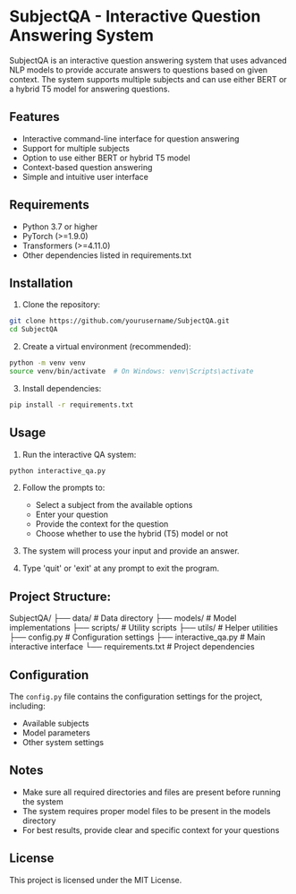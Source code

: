 # SubjectQA - Interactive Question Answering System

SubjectQA is an interactive question answering system that uses advanced NLP models to provide accurate answers to questions based on given context. The system supports multiple subjects and can use either BERT or a hybrid T5 model for answering questions.

## Features

- Interactive command-line interface for question answering
- Support for multiple subjects
- Option to use either BERT or hybrid T5 model
- Context-based question answering
- Simple and intuitive user interface

## Requirements

- Python 3.7 or higher
- PyTorch (>=1.9.0)
- Transformers (>=4.11.0)
- Other dependencies listed in requirements.txt

## Installation

1. Clone the repository:
```bash
git clone https://github.com/yourusername/SubjectQA.git
cd SubjectQA
```

2. Create a virtual environment (recommended):
```bash
python -m venv venv
source venv/bin/activate  # On Windows: venv\Scripts\activate
```

3. Install dependencies:
```bash
pip install -r requirements.txt
```

## Usage

1. Run the interactive QA system:
```bash
python interactive_qa.py
```

2. Follow the prompts to:
   - Select a subject from the available options
   - Enter your question
   - Provide the context for the question
   - Choose whether to use the hybrid (T5) model or not

3. The system will process your input and provide an answer.

4. Type 'quit' or 'exit' at any prompt to exit the program.

## Project Structure:
SubjectQA/
├── data/ # Data directory
├── models/ # Model implementations
├── scripts/ # Utility scripts
├── utils/ # Helper utilities
├── config.py # Configuration settings
├── interactive_qa.py # Main interactive interface
└── requirements.txt # Project dependencies


## Configuration

The `config.py` file contains the configuration settings for the project, including:
- Available subjects
- Model parameters
- Other system settings

## Notes

- Make sure all required directories and files are present before running the system
- The system requires proper model files to be present in the models directory
- For best results, provide clear and specific context for your questions

## License

This project is licensed under the MIT License.
